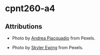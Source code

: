 # cpnt260-a4

## Attributions

*  Photo by [Andrea Piacquadio](https://images.pexels.com/photos/3768926/pexels-photo-3768926.jpeg?auto=compress&cs=tinysrgb&dpr=2&h=650&w=940) from Pexels.

* Photo by [Skyler Ewing](https://images.pexels.com/photos/6244944/pexels-photo-6244944.jpeg?auto=compress&cs=tinysrgb&dpr=2&h=650&w=940) from Pexels.